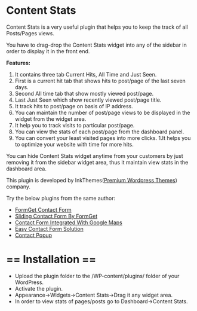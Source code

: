 # Content Stats
Content Stats is a very useful plugin that helps you to keep the track of all Posts/Pages views.

You have to drag-drop the Content Stats widget into any of the sidebar in order to display it in the front end.

**Features:** 

1. It contains three tab Current Hits, All Time and Just Seen.
1. First is a current hit tab that shows hits to post/page of the last seven days.
1. Second All time tab that show mostly viewed post/page.
1. Last Just Seen which show recently viewed post/page title.
1. It track hits to post/page on basis of IP address.
1. You can maintain the number of post/page views to be displayed in the widget from the widget area.
1. It help you to track visits to particular post/page.
1. You can view the stats of each post/page from the dashboard panel. 
1. You can convert your least visited pages into more clicks.
1.It helps you to optimize your website with time for more hits.

You can hide Content Stats widget anytime from your customers by just removing it from the sidebar widget area, thus it maintain view stats in the dashboard area.

This plugin is developed by InkThemes([Premium Wordpress Themes](http://www.inkthemes.com/)) company.

Try the below plugins from the same author:

* [FormGet Contact Form](http://wordpress.org/plugins/formget-contact-form/)
* [Sliding Contact Form By FormGet](http://wordpress.org/plugins/sliding-contact-form-by-formget/)
* [Contact Form Integrated With Google Maps](http://wordpress.org/plugins/contact-form-integrated-with-google-maps/)
* [Easy Contact Form Solution](http://wordpress.org/plugins/easy-contact-form-solution/)
* [Contact Popup](http://wordpress.org/plugins/contact-popup/)

# == Installation ==

* Upload the plugin folder to the /WP-content/plugins/ folder of your WordPress. 
* Activate the plugin. 
* Appearance->Widgets->Content Stats->Drag it any widget area.
* In order to view stats of pages/posts go to Dashboard->Content Stats. 

